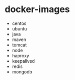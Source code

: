 # docker-images

* centos
* ubuntu
* java
* maven
* tomcat
* node
* haproxy
* keepalived
* redis
* mongodb

